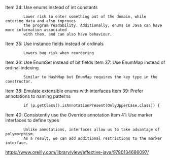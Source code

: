 Item 34: Use enums instead of int constants
            
            Lower risk to enter something out of the domain, while entering data and also improves 
            the program readability. Additionally, enums in Java can have more information associated 
            with them, and can also have behaviour.


Item 35: Use instance fields instead of ordinals

            Lowers bug risk when reordering

Item 36: Use EnumSet instead of bit fields
Item 37: Use EnumMap instead of ordinal indexing

            Similar to HashMap but EnumMap requires the key type in the constructor.

Item 38: Emulate extensible enums with interfaces
Item 39: Prefer annotations to naming patterns

            if (p.getClass().isAnnotationPresent(OnlyUpperCase.class)) {

Item 40: Consistently use the Override annotation
Item 41: Use marker interfaces to define types

            Unlike annotations, interfaces allow us to take advantage of polymorphism. 
            As a result, we can add additional restrictions to the marker interface.


https://www.oreilly.com/library/view/effective-java/9780134686097/